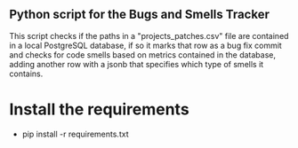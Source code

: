 ## Python script for the Bugs and Smells Tracker

This script checks if the paths in a "projects_patches.csv" file are contained in a local PostgreSQL database, if so it 
marks that row as a bug fix commit and checks for code smells based on metrics contained in the database, 
adding another row with a jsonb that specifies which type of smells it contains.

# Install the requirements

- pip install -r requirements.txt
